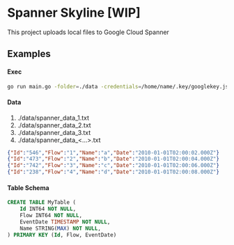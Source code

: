 # Spanner Skyline [WIP]

This project uploads local files to Google Cloud Spanner

## Examples

#### Exec

```bash
go run main.go -folder=./data -credentials=/home/name/.key/googlekey.json -project=my-google-project -instance=my-spanner-instance -database=my-database -table=my-table
```

#### Data

1. ./data/spanner_data_1.txt
2. ./data/spanner_data_2.txt
3. ./data/spanner_data_3.txt
4. ./data/spanner_data_<...>.txt


```json
{"Id":"546","Flow":"1","Name":"a","Date":"2010-01-01T02:00:02.000Z"}
{"Id":"473","Flow":"2","Name":"b","Date":"2010-01-01T02:00:04.000Z"}
{"Id":"742","Flow":"3","Name":"c","Date":"2010-01-01T02:00:06.000Z"}
{"Id":"238","Flow":"4","Name":"d","Date":"2010-01-01T02:00:08.000Z"}
```

#### Table Schema

```sql
CREATE TABLE MyTable (
    Id INT64 NOT NULL,
    Flow INT64 NOT NULL,
    EventDate TIMESTAMP NOT NULL,
    Name STRING(MAX) NOT NULL,
) PRIMARY KEY (Id, Flow, EventDate)
```